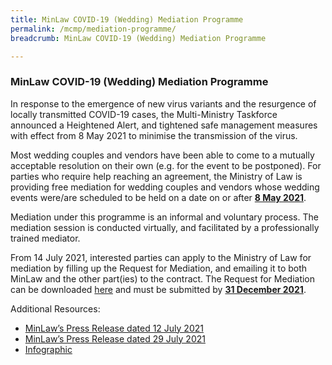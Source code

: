 ```yaml
---
title: MinLaw COVID-19 (Wedding) Mediation Programme
permalink: /mcmp/mediation-programme/
breadcrumb: MinLaw COVID-19 (Wedding) Mediation Programme

---
```

### MinLaw COVID-19 (Wedding) Mediation Programme ###

In response to the emergence of new virus variants and the resurgence of locally transmitted COVID-19 cases, the Multi-Ministry Taskforce announced a Heightened Alert, and tightened safe management measures with effect from 8 May 2021 to minimise the transmission of the virus.

Most wedding couples and vendors have been able to come to a mutually acceptable resolution on their own (e.g. for the event to be postponed). For parties who require help reaching an agreement, the Ministry of Law is providing free mediation for wedding couples and vendors whose wedding events were/are scheduled to be held on a date on or after <b><u>8 May 2021</u></b>.

Mediation under this programme is an informal and voluntary process. The mediation session is conducted virtually, and facilitated by a professionally trained mediator.

From 14 July 2021, interested parties can apply to the Ministry of Law for mediation by filling up the Request for Mediation, and emailing it to both MinLaw and the other part(ies) to the contract. The Request for Mediation can be downloaded [here](/mcmp/steps-in-the-mediation-process) and must be submitted by <b><u>31 December 2021</u></b>. 

Additional Resources: 
* [MinLaw’s Press Release dated 12 July 2021](/news/press-releases/2021-07-12-Free-Mediation-for-Wedding-Couples-and-Vendors-Affected-by-Recent-COVID-19-Restrictions)
* [MinLaw’s Press Release dated 29 July 2021](/news/press-releases/2021-07-29-extended-coverage-of-minlaw-covid-19-wedding-mediation-programme)
* [Infographic](../../files/mcmp/MinLaw_Mediation_Programme.pdf)

